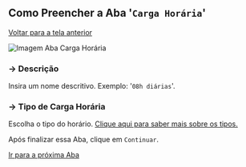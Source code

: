 ## Como Preencher a Aba '```Carga Horária```'

[Voltar para a tela anterior](../README.md#entendendo-o-cadastro-de-horário)

<p align="left">
  <img src="../../imagens/foto aba carga horária.png" alt="Imagem Aba Carga Horária">
</p>

### → Descrição
Insira um nome descritivo. Exemplo: '```08h diárias```'.

### → Tipo de Carga Horária
Escolha o tipo do horário. [Clique aqui para saber mais sobre os tipos.](../tipos_de_carga_horaria.md)

Após finalizar essa Aba, clique em ```Continuar```.

[Ir para a próxima Aba](./aba_periodo.md)